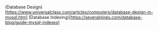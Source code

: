 (Database Design)[https://www.universalclass.com/articles/computers/database-design-in-mysql.htm]
(Database Indexing)[https://severalnines.com/database-blog/guide-mysql-indexes]